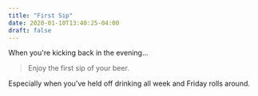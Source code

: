 ```yaml
---
title: "First Sip"
date: 2020-01-10T13:40:25-04:00
draft: false
---
```

When you're kicking back in the evening...

> Enjoy the first sip of your beer.

Especially when you've held off drinking all week and Friday rolls around.
